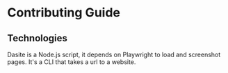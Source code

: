 # Contributing Guide

## Technologies

Dasite is a Node.js script, it depends on Playwright to load and screenshot pages. It's a CLI that takes a url to a website.
